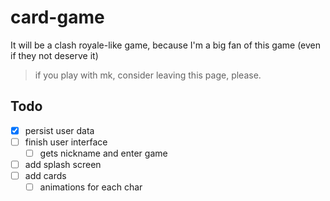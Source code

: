 # card-game

It will be a clash royale-like game, because I'm a big fan of this game
(even if they not deserve it)

> if you play with mk, consider leaving this page, please.

## Todo
- [x] persist user data
- [ ] finish user interface
  - [ ] gets nickname and enter game
- [ ] add splash screen
- [ ] add cards
  - [ ] animations for each char
